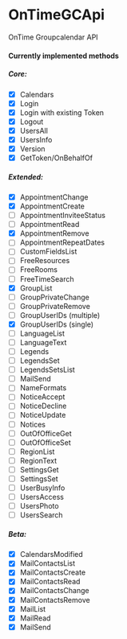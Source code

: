 # OnTimeGCApi
OnTime Groupcalendar API  

#### Currently implemented methods  
##### Core:
* [X] Calendars
* [X] Login
* [X] Login with existing Token
* [X] Logout
* [X] UsersAll
* [X] UsersInfo
* [X] Version
* [X] GetToken/OnBehalfOf

##### Extended:
* [X] AppointmentChange
* [X] AppointmentCreate
* [ ] AppointmentInviteeStatus
* [ ] AppointmentRead
* [X] AppointmentRemove
* [ ] AppointmentRepeatDates
* [ ] CustomFieldsList
* [ ] FreeResources
* [ ] FreeRooms
* [ ] FreeTimeSearch
* [X] GroupList
* [ ] GroupPrivateChange
* [ ] GroupPrivateRemove
* [ ] GroupUserIDs (multiple)
* [X] GroupUserIDs (single)
* [ ] LanguageList
* [ ] LanguageText
* [ ] Legends
* [ ] LegendsSet
* [ ] LegendsSetsList
* [ ] MailSend
* [ ] NameFormats
* [ ] NoticeAccept
* [ ] NoticeDecline
* [ ] NoticeUpdate
* [ ] Notices
* [ ] OutOfOfficeGet
* [ ] OutOfOfficeSet
* [ ] RegionList
* [ ] RegionText
* [ ] SettingsGet
* [ ] SettingsSet
* [ ] UserBusyInfo
* [ ] UsersAccess
* [ ] UsersPhoto
* [ ] UsersSearch

##### Beta:
* [X] CalendarsModified
* [X] MailContactsList
* [X] MailContactsCreate
* [X] MailContactsRead
* [X] MailContactsChange
* [X] MailContactsRemove
* [X] MailList
* [X] MailRead
* [X] MailSend
